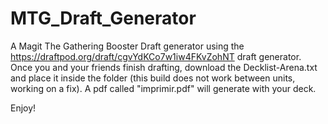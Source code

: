 # MTG_Draft_Generator
A Magit The Gathering Booster Draft generator using the https://draftpod.org/draft/cgvYdKCo7w1iw4FKvZohNT draft generator.
Once you and your friends finish drafting, download the Decklist-Arena.txt and place it inside the folder (this build does not work between units, working on a fix).
A pdf called "imprimir.pdf" will generate with your deck.

Enjoy!
